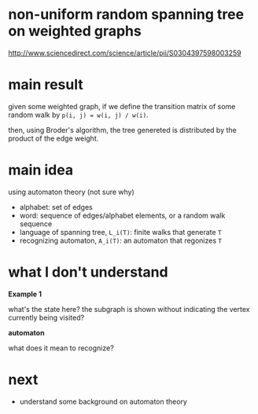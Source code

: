 # non-uniform random spanning tree on weighted graphs

http://www.sciencedirect.com/science/article/pii/S0304397598003259

# main result

given some weighted graph, if we define the transition matrix of some random walk by `p(i, j) = w(i, j) / w(i)`. 

then, using Broder's algorithm, the tree genereted is distributed by the product of the edge weight. 

# main idea

using automaton theory (not sure why)

- alphabet: set of edges
- word: sequence of edges/alphabet elements, or a random walk sequence
- language of spanning tree, `L_i(T)`: finite walks that generate `T`
- recognizing automaton, `A_i(T)`: an automaton that regonizes `T`

# what I don't understand

**Example 1**

what's the state here? the subgraph is shown without indicating the vertex currently being visited?


**automaton**

what does it mean to recognize?

# next

- understand some background on automaton theory